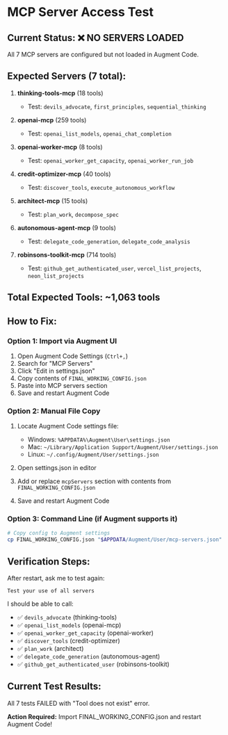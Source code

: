 # MCP Server Access Test

## Current Status: ❌ NO SERVERS LOADED

All 7 MCP servers are configured but not loaded in Augment Code.

## Expected Servers (7 total):

1. **thinking-tools-mcp** (18 tools)
   - Test: `devils_advocate`, `first_principles`, `sequential_thinking`
   
2. **openai-mcp** (259 tools)
   - Test: `openai_list_models`, `openai_chat_completion`
   
3. **openai-worker-mcp** (8 tools)
   - Test: `openai_worker_get_capacity`, `openai_worker_run_job`
   
4. **credit-optimizer-mcp** (40 tools)
   - Test: `discover_tools`, `execute_autonomous_workflow`
   
5. **architect-mcp** (15 tools)
   - Test: `plan_work`, `decompose_spec`
   
6. **autonomous-agent-mcp** (9 tools)
   - Test: `delegate_code_generation`, `delegate_code_analysis`
   
7. **robinsons-toolkit-mcp** (714 tools)
   - Test: `github_get_authenticated_user`, `vercel_list_projects`, `neon_list_projects`

## Total Expected Tools: ~1,063 tools

## How to Fix:

### Option 1: Import via Augment UI
1. Open Augment Code Settings (`Ctrl+,`)
2. Search for "MCP Servers"
3. Click "Edit in settings.json"
4. Copy contents of `FINAL_WORKING_CONFIG.json`
5. Paste into MCP servers section
6. Save and restart Augment Code

### Option 2: Manual File Copy
1. Locate Augment Code settings file:
   - Windows: `%APPDATA%\Augment\User\settings.json`
   - Mac: `~/Library/Application Support/Augment/User/settings.json`
   - Linux: `~/.config/Augment/User/settings.json`

2. Open settings.json in editor

3. Add or replace `mcpServers` section with contents from `FINAL_WORKING_CONFIG.json`

4. Save and restart Augment Code

### Option 3: Command Line (if Augment supports it)
```bash
# Copy config to Augment settings
cp FINAL_WORKING_CONFIG.json "$APPDATA/Augment/User/mcp-servers.json"
```

## Verification Steps:

After restart, ask me to test again:
```
Test your use of all servers
```

I should be able to call:
- ✅ `devils_advocate` (thinking-tools)
- ✅ `openai_list_models` (openai-mcp)
- ✅ `openai_worker_get_capacity` (openai-worker)
- ✅ `discover_tools` (credit-optimizer)
- ✅ `plan_work` (architect)
- ✅ `delegate_code_generation` (autonomous-agent)
- ✅ `github_get_authenticated_user` (robinsons-toolkit)

## Current Test Results:

All 7 tests FAILED with "Tool does not exist" error.

**Action Required:** Import FINAL_WORKING_CONFIG.json and restart Augment Code!

